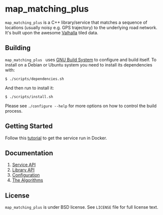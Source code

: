 # map_matching_plus

`map_matching_plus` is a C++ library/service that matches a sequence
of locations (usually noisy e.g. GPS trajectory) to the underlying
road network. It's built upon the awesome
[Valhalla](https://github.com/valhalla) tiled data.

## Building

`map_matching_plus ` uses
[GNU Build System](http://www.gnu.org/software/automake/manual/html_node/GNU-Build-System.html)
to configure and build itself. To install on a Debian or Ubuntu system
you need to install its dependencies with:

    $ ./scripts/dependencies.sh

And then run to install it:

    $ ./scripts/install.sh

Please see `./configure --help` for more options on how to control the
build process.

## Getting Started

Follow this
[tutorial](https://github.com/mapillary/map_matching_plus/blob/master/docs/run_service_in_docker.md)
to get the service run in Docker.

## Documentation

1. [Service API](https://github.com/mapillary/map_matching_plus/blob/master/docs/service_api.md)
2. [Library API](https://github.com/mapillary/map_matching_plus/blob/master/docs/library_api.md)
3. [Configuration](https://github.com/mapillary/map_matching_plus/blob/master/docs/configuration.md)
4. [The Algorithms](https://github.com/mapillary/map_matching_plus/blob/master/docs/algorithms.md)

## License

`map_matching_plus` is under BSD license. See `LICENSE` file for full
license text.
